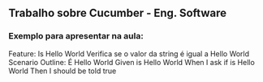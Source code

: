 ## Trabalho sobre Cucumber - Eng. Software 

### Exemplo para apresentar na aula:

Feature: Is Hello World
    Verifica se o valor da string é igual a Hello World
    Scenario Outline: É Hello World
        Given is Hello World 
        When I ask if is Hello World
        Then I should be told true
      